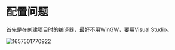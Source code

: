 # 配置问题

首先是在创建项目时的编译器，最好不用WinGW，要用Visual Studio。

![1657501770922](C:\Users\HUAWEI\Desktop\笔记\Clion问题图片\1657501770922.jpg)

